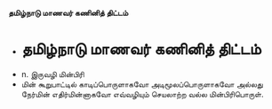 **தமிழ்நாடு மாணவர் கணினித் திட்டம்**
- # தமிழ்நாடு மாணவர் கணினித் திட்டம்
- n. இருவழி மின்பிரி
- மின் கூறுபாட்டில் காடிப்பொருளாகவோ அடிமூலப்பொருளாகவோ அல்லது நேர்மின் எதிர்மின்னாகவோ எவ்வழியும் செயலாற்ற வல்ல மின்பிரிபொருள்.

